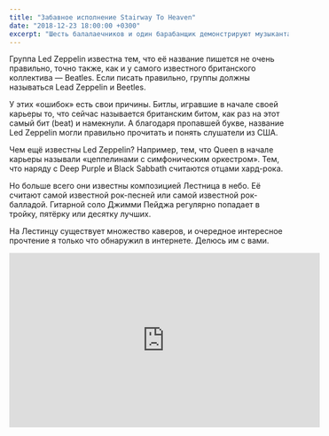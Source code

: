 ```yaml
---
title: "Забавное исполнение Stairway To Heaven"
date: "2018-12-23 18:00:00 +0300"
excerpt: "Шесть балалаечников и один барабанщик демонстрируют музыкантам всего мира, как играть надо."
---
```


Группа Led Zeppelin известна тем, что её название пишется не очень правильно, точно также, как и у самого известного
британского коллектива&nbsp;&mdash; Beatles. Если писать правильно, группы должны называться Lead Zeppelin и Beetles.

У этих &laquo;ошибок&raquo; есть свои причины. Битлы, игравшие в начале своей карьеры то, что сейчас называется
британским битом, как раз на этот самый бит (beat) и намекнули. А благодаря пропавшей букве, название Led Zeppelin
могли правильно прочитать и понять слушатели из США.

Чем ещё известны Led Zeppelin? Например, тем, что Queen в начале карьеры называли &laquo;цеппелинами с симфоническим
оркестром&raquo;. Тем, что наряду с Deep Purple и Black Sabbath считаются отцами хард-рока.

Но больше всего они известны композицией Лестница в небо. Её считают самой известной рок-песней или самой известной
рок-балладой. Гитарной соло Джимми Пейджа регулярно попадает в тройку, пятёрку или десятку лучших.

На Лестинцу существует множество каверов, и очередное интересное прочтение я только что обнаружил в интернете. Делюсь
им с вами.

<div class="video-wrapper">
  <iframe width="560" height="315" src="https://www.youtube.com/embed/eVr7LKurTQo" frameborder="0" allow="accelerometer; autoplay; encrypted-media; gyroscope; picture-in-picture" allowfullscreen></iframe>
</div>
